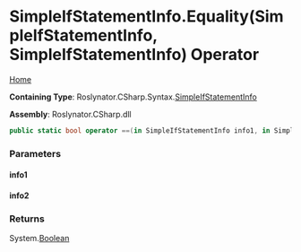<a name="_top"></a>

# SimpleIfStatementInfo\.Equality\(SimpleIfStatementInfo, SimpleIfStatementInfo\) Operator

[Home](../../../../../README.md#_top)

**Containing Type**: Roslynator\.CSharp\.Syntax\.[SimpleIfStatementInfo](../README.md#_top)

**Assembly**: Roslynator\.CSharp\.dll

```csharp
public static bool operator ==(in SimpleIfStatementInfo info1, in SimpleIfStatementInfo info2)
```

### Parameters

#### info1

#### info2

### Returns

System\.[Boolean](https://docs.microsoft.com/en-us/dotnet/api/system.boolean)


